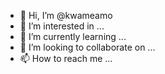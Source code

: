 - 👋 Hi, I’m @kwameamo
- 👀 I’m interested in ...
- 🌱 I’m currently learning ...
- 💞️ I’m looking to collaborate on ...
- 📫 How to reach me ...

<!---
kwameamo/kwameamo is a ✨ special ✨ repository because its `README.md` (this file) appears on your GitHub profile.
You can click the Preview link to take a look at your changes.
--->
